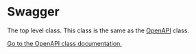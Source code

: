 # Swagger

The top level class. This class is the same as the [OpenAPI](openapi.md) class.

[Go to the OpenAPI class documentation.](openapi.md)
